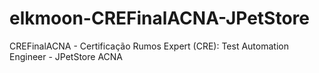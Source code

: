 # elkmoon-CREFinalACNA-JPetStore
CREFinalACNA - Certificação Rumos Expert (CRE): Test Automation Engineer - JPetStore ACNA
